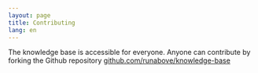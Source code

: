 ```yaml
---
layout: page
title: Contributing
lang: en
---
```


The knowledge base is accessible for everyone. Anyone can contribute by forking the Github repository [github.com/runabove/knowledge-base](https://github.com/runabove/knowledge-base)
